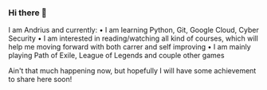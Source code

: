 ### Hi there 👋

I am Andrius and currently:
  • I am learning Python, Git, Google Cloud, Cyber Security
  • I am interested in reading/watching all kind of courses, which will help me moving forward with both carrer and self improving
  • I am mainly playing Path of Exile, League of Legends and couple other games

Ain't that much happening now, but hopefully I will have some achievement to share here soon!

<!--
**Virtuozas/Virtuozas** is a ✨ _special_ ✨ repository because its `README.md` (this file) appears on your GitHub profile.

Here are some ideas to get you started:

- 🔭 I’m currently working on ...
- 🌱 I’m currently learning ...
- 👯 I’m looking to collaborate on ...
- 🤔 I’m looking for help with ...
- 💬 Ask me about ...
- 📫 How to reach me: ...
- 😄 Pronouns: ...
- ⚡ Fun fact: ...
-->
